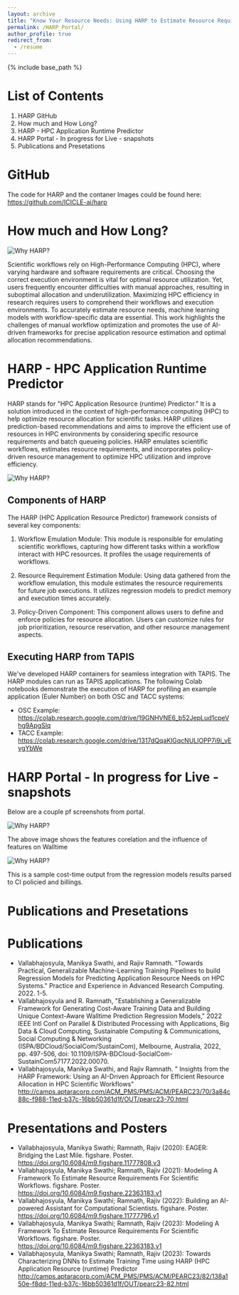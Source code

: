 ```yaml
---
layout: archive
title: "Know Your Resource Needs: Using HARP to Estimate Resource Requirements for Running an Application"
permalink: /HARP_Portal/
author_profile: true
redirect_from:
  - /resume
---
```


{% include base_path %}

List of Contents
=====
1. HARP GitHub 
2. How much and How Long?
3. HARP - HPC Application Runtime Predictor
4. HARP Portal - In progress for Live - snapshots 
5. Publications and Presetations

# GitHub
The code for HARP and the contaner Images could be found here: https://github.com/ICICLE-ai/harp

# How much and How Long?
![Why HARP?](/images/HowWellYouKnowYourJob.png)

Scientific workflows rely on High-Performance Computing (HPC), where varying hardware and software requirements are critical. Choosing the correct execution environment is vital for optimal resource utilization. Yet, users frequently encounter difficulties with manual approaches, resulting in suboptimal allocation and underutilization. Maximizing HPC efficiency in research requires users to comprehend their workflows and execution environments. To accurately estimate resource needs, machine learning models with workflow-specific data are essential. This work highlights the challenges of manual workflow optimization and promotes the use of AI-driven frameworks for precise application resource estimation and optimal allocation recommendations.


# HARP - HPC Application Runtime Predictor

HARP stands for "HPC Application Resource (runtime) Predictor." It is a solution introduced in the context of high-performance computing (HPC) to help optimize resource allocation for scientific tasks. HARP utilizes prediction-based recommendations and aims to improve the efficient use of resources in HPC environments by considering specific resource requirements and batch queueing policies. HARP emulates scientific workflows, estimates resource requirements, and incorporates policy-driven resource management to optimize HPC utilization and improve efficiency.

![Why HARP?](/images/WhyHARP.png)

## Components of HARP
The HARP (HPC Application Resource Predictor) framework consists of several key components:

1. Workflow Emulation Module: This module is responsible for emulating scientific workflows, capturing how different tasks within a workflow interact with HPC resources. It profiles the usage requirements of workflows.

2. Resource Requirement Estimation Module: Using data gathered from the workflow emulation, this module estimates the resource requirements for future job executions. It utilizes regression models to predict memory and execution times accurately.

3. Policy-Driven Component: This component allows users to define and enforce policies for resource allocation. Users can customize rules for job prioritization, resource reservation, and other resource management aspects.

## Executing HARP from TAPIS
We've developed HARP containers for seamless integration with TAPIS. The HARP modules can run as TAPIS applications. The following Colab notebooks demonstrate the execution of HARP for profiling an example application (Euler Number) on both OSC and TACC systems:

* OSC Example: https://colab.research.google.com/drive/19GNHVNE6_b52JepLud1cpeVhg9ApgSlq
* TACC Example: https://colab.research.google.com/drive/1317dQqaKlGqcNULlOPP7i9i_vEvgYbWe

# HARP Portal - In progress for Live - snapshots 

Below are a couple pf screenshots from portal.

![Why HARP?](/images/Harp_portal1.png)

The above image shows the features corelation and the influence of features on Walltime

![Why HARP?](/images/Harp_portal2.png)

This is a sample cost-time output from the regression models results parsed to CI policied and billings. 

# Publications and Presetations
Publications
======
* Vallabhajosyula, Manikya Swathi, and Rajiv Ramnath. "Towards Practical, Generalizable Machine-Learning Training Pipelines to build Regression Models for Predicting Application Resource Needs on HPC Systems." Practice and Experience in Advanced Research Computing. 2022. 1-5.
* Vallabhajosyula and R. Ramnath, "Establishing a Generalizable Framework for Generating Cost-Aware Training Data and Building Unique Context-Aware Walltime Prediction Regression Models," 2022 IEEE Intl Conf on Parallel & Distributed Processing with Applications, Big Data & Cloud Computing, Sustainable Computing & Communications, Social Computing & Networking (ISPA/BDCloud/SocialCom/SustainCom), Melbourne, Australia, 2022, pp. 497-506, doi: 10.1109/ISPA-BDCloud-SocialCom-SustainCom57177.2022.00070.
* Vallabhajosyula, Manikya Swathi, and Rajiv Ramnath. " Insights from the HARP Framework: Using an AI-Driven Approach for Efficient Resource Allocation in HPC Scientific Workflows" http://camps.aptaracorp.com/ACM_PMS/PMS/ACM/PEARC23/70/3a84c88c-f988-11ed-b37c-16bb50361d1f/OUT/pearc23-70.html

  
Presentations and Posters
=====
* Vallabhajosyula, Manikya Swathi; Ramnath, Rajiv (2020): EAGER: Bridging the Last Mile. figshare. Poster. https://doi.org/10.6084/m9.figshare.11777808.v3
* Vallabhajosyula, Manikya Swathi; Ramnath, Rajiv (2021): Modeling A Framework To Estimate Resource Requirements For Scientific Workflows. figshare. Poster. https://doi.org/10.6084/m9.figshare.22363183.v1
* Vallabhajosyula, Manikya Swathi; Ramnath, Rajiv (2022): Building an AI-powered Assistant for Computational Scientists. figshare. Poster. https://doi.org/10.6084/m9.figshare.11777796.v1
* Vallabhajosyula, Manikya Swathi; Ramnath, Rajiv (2023): Modeling A Framework To Estimate Resource Requirements For Scientific Workflows. figshare. Poster. https://doi.org/10.6084/m9.figshare.22363183.v1
* Vallabhajosyula, Manikya Swathi; Ramnath, Rajiv (2023): Towards Characterizing DNNs to Estimate Training Time using HARP (HPC Application Resource (runtime) Predictor http://camps.aptaracorp.com/ACM_PMS/PMS/ACM/PEARC23/82/138a150e-f8dd-11ed-b37c-16bb50361d1f/OUT/pearc23-82.html

